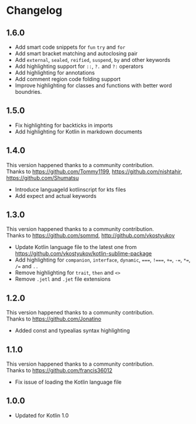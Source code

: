 
# Changelog

## 1.6.0
* Add smart code snippets for `fun` `try` and `for`
* Add smart bracket matching and autoclosing pair
* Add `external`, `sealed`, `reified`, `suspend`, `by` and other keywords
* Add highlighting support for `::`, `?.` and `?:` operators
* Add highlighting for annotations
* Add comment region code folding support
* Improve highlighting for classes and functions with better word boundries.

## 1.5.0
* Fix highlighting for backticks in imports
* Add highlighting for Kotlin in markdown documents


## 1.4.0
This version happened thanks to a community contribution.  
Thanks to https://github.com/Tommy1199, https://github.com/nishtahir, https://github.com/Shumatsu
* Introduce languageId kotlinscript for kts files
* Add expect and actual keywords

## 1.3.0
This version happened thanks to a community contribution.  
Thanks to https://github.com/sommd, http://github.com/vkostyukov  
* Update Kotlin language file to the latest one from https://github.com/vkostyukov/kotlin-sublime-package
* Add highlighting for `companion`, `interface`, `dynamic`, `===`, `!===`, `+=`, `-=`, `*=`, `/=` and `..`
* Remove highlighting for `trait`, `then` and `<>`
* Remove `.jetl` and `.jet` file extensions

## 1.2.0
This version happened thanks to a community contribution.  
Thanks to https://github.com/Jonatino  
* Added const and typealias syntax highlighting

## 1.1.0
This version happened thanks to a community contribution.  
Thanks to https://github.com/francis36012  
* Fix issue of loading the Kotlin language file

## 1.0.0
* Updated for Kotlin 1.0